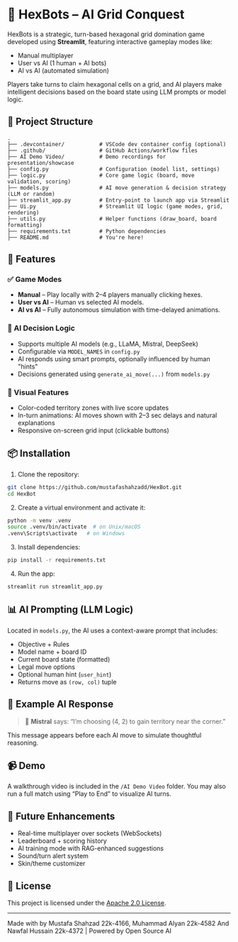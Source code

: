 
# 🤖 HexBots – AI Grid Conquest

HexBots is a strategic, turn-based hexagonal grid domination game developed using **Streamlit**, featuring interactive gameplay modes like:
- Manual multiplayer
- User vs AI (1 human + AI bots)
- AI vs AI (automated simulation)

Players take turns to claim hexagonal cells on a grid, and AI players make intelligent decisions based on the board state using LLM prompts or model logic.

## 📁 Project Structure

```
.
├── .devcontainer/           # VSCode dev container config (optional)
├── .github/                 # GitHub Actions/workflow files
├── AI Demo Video/           # Demo recordings for presentation/showcase
├── config.py                # Configuration (model list, settings)
├── logic.py                 # Core game logic (board, move validation, scoring)
├── models.py                # AI move generation & decision strategy (LLM or random)
├── streamlit_app.py         # Entry-point to launch app via Streamlit
├── Ui.py                    # Streamlit UI logic (game modes, grid, rendering)
├── utils.py                 # Helper functions (draw_board, board formatting)
├── requirements.txt         # Python dependencies
├── README.md                # You're here!
```

## 🚀 Features

### ✅ Game Modes
- **Manual** – Play locally with 2–4 players manually clicking hexes.
- **User vs AI** – Human vs selected AI models.
- **AI vs AI** – Fully autonomous simulation with time-delayed animations.

### 🤖 AI Decision Logic
- Supports multiple AI models (e.g., LLaMA, Mistral, DeepSeek)
- Configurable via `MODEL_NAMES` in `config.py`
- AI responds using smart prompts, optionally influenced by human "hints"
- Decisions generated using `generate_ai_move(...)` from `models.py`

### 🎨 Visual Features
- Color-coded territory zones with live score updates
- In-turn animations: AI moves shown with 2–3 sec delays and natural explanations
- Responsive on-screen grid input (clickable buttons)

## 📦 Installation

1. Clone the repository:

```bash
git clone https://github.com/mustafashahzadd/HexBot.git
cd HexBot
```

2. Create a virtual environment and activate it:

```bash
python -m venv .venv
source .venv/bin/activate  # on Unix/macOS
.venv\Scripts\activate   # on Windows
```

3. Install dependencies:

```bash
pip install -r requirements.txt
```

4. Run the app:

```bash
streamlit run streamlit_app.py
```

## 📊 AI Prompting (LLM Logic)

Located in `models.py`, the AI uses a context-aware prompt that includes:
- Objective + Rules
- Model name + board ID
- Current board state (formatted)
- Legal move options
- Optional human hint (`user_hint`)
- Returns move as `(row, col)` tuple

## 🧠 Example AI Response

> 🤖 **Mistral** says: “I’m choosing (4, 2) to gain territory near the corner.”

This message appears before each AI move to simulate thoughtful reasoning.

## 📹 Demo

A walkthrough video is included in the `/AI Demo Video` folder. You may also run a full match using “Play to End” to visualize AI turns.

## 🔧 Future Enhancements
- Real-time multiplayer over sockets (WebSockets)
- Leaderboard + scoring history
- AI training mode with RAG-enhanced suggestions
- Sound/turn alert system
- Skin/theme customizer

## 📄 License

This project is licensed under the [Apache 2.0 License](LICENSE).

---

Made with  by Mustafa Shahzad 22k-4166, Muhammad Alyan 22k-4582 And Nawfal Hussain 22k-4372 | Powered by Open Source AI
